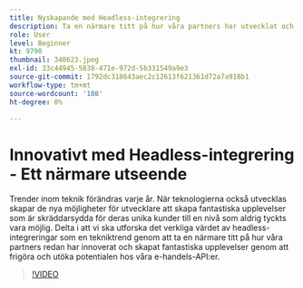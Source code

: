 ```yaml
---
title: Nyskapande med Headless-integrering
description: Ta en närmare titt på hur våra partners har utvecklat och skapat upplevelser genom att frigöra och utöka möjligheterna i Adobe API:er för e-handel.
role: User
level: Beginner
kt: 9790
thumbnail: 340623.jpeg
exl-id: 33c44945-5838-471e-972d-5b331549a9e3
source-git-commit: 1792dc318643aec2c12613f621361d72a7a918b1
workflow-type: tm+mt
source-wordcount: '108'
ht-degree: 0%

---
```


# Innovativt med Headless-integrering - Ett närmare utseende

Trender inom teknik förändras varje år. När teknologierna också utvecklas skapar de nya möjligheter för utvecklare att skapa fantastiska upplevelser som är skräddarsydda för deras unika kunder till en nivå som aldrig tyckts vara möjlig. Delta i att vi ska utforska det verkliga värdet av headless-integreringar som en tekniktrend genom att ta en närmare titt på hur våra partners redan har innoverat och skapat fantastiska upplevelser genom att frigöra och utöka potentialen hos våra e-handels-API:er.

>[!VIDEO](https://video.tv.adobe.com/v/340623/?quality=12&learn=on)
